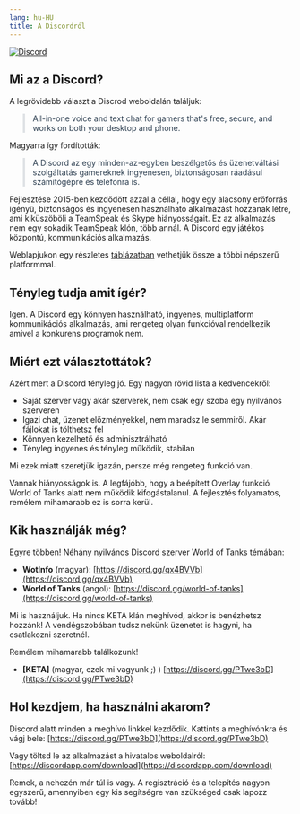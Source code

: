 ```yaml
---
lang: hu-HU
title: A Discordról
---
```


[![Discord](https://discordapp.com/assets/e4923594e694a21542a489471ecffa50.svg)](https://discordapp.com/)

## Mi az a Discord?

A legrövidebb választ a Discrod weboldalán találjuk:
>All-in-one voice and text chat for gamers that's free, secure, and works on both your desktop and phone.

Magyarra így fordították:
>A Discord az egy minden-az-egyben beszélgetős és üzenetváltási szolgáltatás gamereknek ingyenesen, biztonságosan ráadásul számítógépre és telefonra is.

Fejlesztése 2015-ben kezdődött azzal a céllal, hogy egy alacsony erőforrás igényű, biztonságos és ingyenesen használható alkalmazást hozzanak létre, ami kiküszöböli a TeamSpeak és Skype hiányosságait. Ez az alkalmazás nem egy sokadik TeamSpeak klón, több annál. A Discord egy játékos központú, kommunikációs alkalmazás.

Weblapjukon egy részletes [táblázatban](https://discordapp.com/features) vethetjük össze a többi népszerű platformmal. 

## Tényleg tudja amit ígér?

Igen. A Discord egy könnyen használható, ingyenes, multiplatform kommunikációs alkalmazás, ami rengeteg olyan funkcióval rendelkezik amivel a konkurens programok nem.

## Miért ezt választottátok?

Azért mert a Discord tényleg jó. Egy nagyon rövid lista a kedvencekről:

* Saját szerver vagy akár szerverek, nem csak egy szoba egy nyilvános szerveren
* Igazi chat, üzenet előzményekkel, nem maradsz le semmiről. Akár fájlokat is tölthetsz fel
* Könnyen kezelhető és adminisztrálható
* Tényleg ingyenes és tényleg működik, stabilan

Mi ezek miatt szeretjük igazán, persze még rengeteg funkció van.

Vannak hiányosságok is. A legfájóbb, hogy a beépített Overlay funkció World of Tanks alatt nem működik kifogástalanul. A fejlesztés folyamatos, remélem mihamarabb ez is sorra kerül.

## Kik használják még?

Egyre többen! Néhány nyilvános Discord szerver World of Tanks témában:

* **WotInfo** (magyar): [https://discord.gg/qx4BVVb](https://discord.gg/qx4BVVb)
* **World of Tanks** (angol): [https://discord.gg/world-of-tanks](https://discord.gg/world-of-tanks)

Mi is használjuk. Ha nincs KETA klán meghívód, akkor is benézhetsz hozzánk! A vendégszobában tudsz nekünk üzenetet is hagyni, ha csatlakozni szeretnél.

Remélem mihamarabb találkozunk!
* **[KETA]** (magyar, ezek mi vagyunk ;) ) [https://discord.gg/PTwe3bD](https://discord.gg/PTwe3bD)


## Hol kezdjem, ha használni akarom?

Discord alatt minden a meghívó linkkel kezdődik. Kattints a meghívónkra és vágj bele: [https://discord.gg/PTwe3bD](https://discord.gg/PTwe3bD)

Vagy töltsd le az alkalmazást a hivatalos weboldalról: [https://discordapp.com/download](https://discordapp.com/download)

Remek, a nehezén már túl is vagy. A regisztráció és a telepítés nagyon egyszerű, amennyiben egy kis segítségre van szükséged csak lapozz tovább!

<style module>
blockquote {
  color: #2c3e50;
  border-left: 0.25rem solid #dfe2e5;
}
</style>